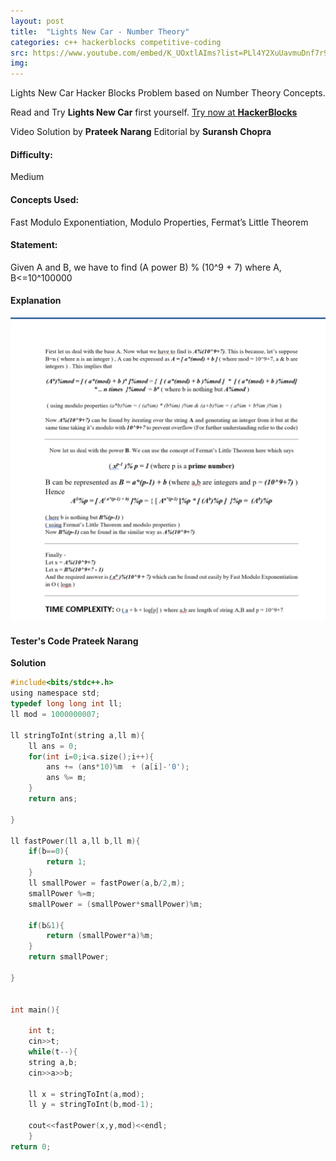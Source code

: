 ```yaml
---
layout: post
title:  "Lights New Car - Number Theory"
categories: c++ hackerblocks competitive-coding
src: https://www.youtube.com/embed/K_UOxtlAIms?list=PLl4Y2XuUavmuDnf7r9Ij7MrdWtc1qvb05
img: 
---
```



Lights New Car Hacker Blocks Problem based on Number Theory Concepts.


Read and Try **Lights New Car** first yourself.
[Try now at **HackerBlocks**](https://hack.codingblocks.com/practice-section/p/66/92)


Video Solution by **Prateek Narang**
Editorial by **Suransh Chopra**

#### **Difficulty**: 
Medium

#### **Concepts Used**:
Fast Modulo Exponentiation, Modulo Properties, Fermat’s Little Theorem

#### **Statement**:
Given A and B, we have to find (A power B) % (10^9 + 7) where A, B<=10^100000

#### **Explanation**

![](../images/lights_new_edit.png)

#### Tester's Code **Prateek Narang**

**Solution**

```c
#include<bits/stdc++.h>
using namespace std;
typedef long long int ll;
ll mod = 1000000007;

ll stringToInt(string a,ll m){
    ll ans = 0;
    for(int i=0;i<a.size();i++){
        ans += (ans*10)%m  + (a[i]-'0');
        ans %= m;
    }
    return ans;

}

ll fastPower(ll a,ll b,ll m){
    if(b==0){
        return 1;
    }
    ll smallPower = fastPower(a,b/2,m);
    smallPower %=m;
    smallPower = (smallPower*smallPower)%m;

    if(b&1){
        return (smallPower*a)%m;
    }
    return smallPower;

}


int main(){

    int t;
    cin>>t;
    while(t--){
    string a,b;
    cin>>a>>b;

    ll x = stringToInt(a,mod);
    ll y = stringToInt(b,mod-1);

    cout<<fastPower(x,y,mod)<<endl;
    }
return 0;


```
